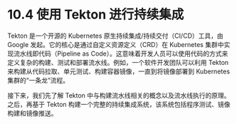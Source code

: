 # 10.4 使用 Tekton 进行持续集成

Tekton 是一个开源的 Kubernetes 原生持续集成/持续交付（CI/CD）工具，由 Google 发起。它的核心是通过自定义资源定义（CRD）在 Kubernetes 集群中实现流水线即代码（Pipeline as Code）。这意味着开发人员可以使用代码的方式来定义复杂的构建、测试和部署流水线。例如，一个软件开发团队可以利用 Tekton 来构建从代码拉取、单元测试、构建容器镜像，一直到将镜像部署到 Kubernetes 集群的“一条龙”流程。

接下来，我们先了解 Tekton 中与构建流水线相关的概念以及流水线执行的原理。之后，再基于 Tekton 构建一个完整的持续集成系统，该系统包括程序测试、镜像构建和镜像推送。 